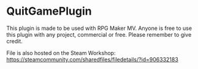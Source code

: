 # QuitGamePlugin

This plugin is made to be used with RPG Maker MV.
Anyone is free to use this plugin with any project, commercial or free. Please remember to give credit.


File is also hosted on the Steam Workshop: https://steamcommunity.com/sharedfiles/filedetails/?id=906332183
